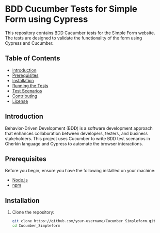 # BDD Cucumber Tests for Simple Form using Cypress

This repository contains BDD Cucumber tests for the Simple Form website. The tests are designed to validate the functionality of the form using Cypress and Cucumber.

## Table of Contents

- [Introduction](#introduction)
- [Prerequisites](#prerequisites)
- [Installation](#installation)
- [Running the Tests](#running-the-tests)
- [Test Scenarios](#test-scenarios)
- [Contributing](#contributing)
- [License](#license)

## Introduction

Behavior-Driven Development (BDD) is a software development approach that enhances collaboration between developers, testers, and business stakeholders. This project uses Cucumber to write BDD test scenarios in Gherkin language and Cypress to automate the browser interactions.

## Prerequisites

Before you begin, ensure you have the following installed on your machine:

- [Node.js](https://nodejs.org/)
- [npm](https://www.npmjs.com/)

## Installation

1. Clone the repository:
   ```bash
   git clone https://github.com/your-username/Cucumber_Simpleform.git
   cd Cucumber_Simpleform
